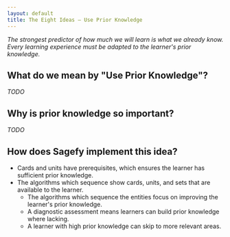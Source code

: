 ```yaml
---
layout: default
title: The Eight Ideas – Use Prior Knowledge
---
```


_The strongest predictor of how much we will learn is what we already know. Every learning experience must be adapted to the learner's prior knowledge._

What do we mean by "Use Prior Knowledge"?
-------------------------------------

_TODO_

Why is prior knowledge so important?
--------------------------------------

_TODO_

How does Sagefy implement this idea?
------------------------------------

- Cards and units have prerequisites, which ensures the learner has sufficient prior knowledge.
- The algorithms which sequence show cards, units, and sets that are available to the learner.
    - The algorithms which sequence the entities focus on improving the learner's prior knowledge.
    - A diagnostic assessment means learners can build prior knowledge where lacking.
    - A learner with high prior knowledge can skip to more relevant areas.
